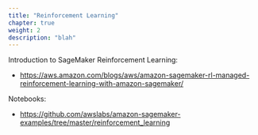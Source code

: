 ```yaml
---
title: "Reinforcement Learning"
chapter: true
weight: 2
description: "blah"
---
```



Introduction to SageMaker Reinforcement Learning:
- https://aws.amazon.com/blogs/aws/amazon-sagemaker-rl-managed-reinforcement-learning-with-amazon-sagemaker/ 

Notebooks:
- https://github.com/awslabs/amazon-sagemaker-examples/tree/master/reinforcement_learning 

